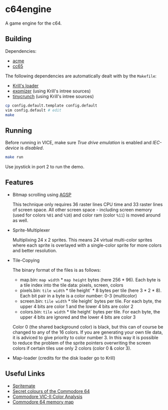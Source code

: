 # c64engine

A game engine for the c64.

## Building

Dependencies:
* [acme](https://sourceforge.net/projects/acme-crossass/)
* [cc65](https://github.com/cc65/cc65)

The following dependencies are automatically dealt with by the `Makefile`:
* [Krill's loader](https://csdb.dk/release/?id=189130)
* [exomizer](https://github.com/exomiser/Exomiser) (using Krill's intree sources)
* [tinycrunch](https://csdb.dk/release/?id=168629) (using Krill's intree sources)

```bash
cp config.default.template config.default
vim config.default # edit
make
```

## Running

Before running in VICE, make sure _True drive emulation_ is enabled and _IEC-device_ is *disabled*.
```bash
make run
```

Use joystick in port 2 to run the demo.

## Features

* Bitmap scrolling using [AGSP](http://codebase64.org/doku.php?id=base:agsp_any_given_screen_position)

    This technique only requires 36 raster lines CPU time and 33 raster lines of screen space. All other screen space - including screen memory (used for colors ```%01``` and ```%10```) and color ram (color ```%11```) is moved around as well.

* Sprite-Multiplexer

    Multiplixing 24 x 2 sprites. This means 24 virtual multi-color sprites where each sprite is overlayed with a single-color sprite for more colors and better resolution.

* Tile-Copying

    The binary format of the files is as follows:

    * map.bin:
        `map width` * `map height` bytes (here 256 * 96).
        Each byte is a tile index into the tile data: pixels, screen, colors
    * pixels.bin:
        `tile width` * tile height` * 8 bytes per tile (here 3 * 2 * 8).
        Each bit pair in a byte is a color number: 0-3 (multicolor)
    * screen.bin:
        `tile width` * tile height` bytes per tile.
        For each byte, the upper 4 bits are color 1 and the lower 4 bits are color 2
    * colors.bin:
        `tile width` * tile height` bytes per tile.
        For each byte, the upper 4 bits are ignored and the lower 4 bits are color 3

    Color 0 (the shared background color) is black, but this can of course be changed to any of the 16 colors. If you are generating
    your own tile data, it is adviced to give priority to color number 3. In this way it is possible to reduce the problem of the
    sprite pointers overwriting the screen colors if certain tiles use only 2 colors (color 0 & color 3).

* Map-loader (credits for the disk loader go to Krill)

## Useful Links

* [Spritemate](http://spritemate.com/)
* [Secret colours of the Commodore 64](http://www.aaronbell.com/secret-colours-of-the-commodore-64/)
* [Commodore VIC-II Color Analysis](http://unusedino.de/ec64/technical/misc/vic656x/colors/)
* [Commodore 64 memory map](http://sta.c64.org/cbm64mem.html)
